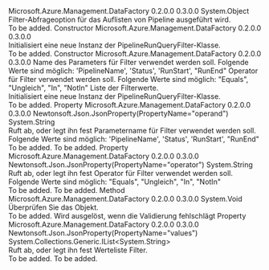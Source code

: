 <Type Name="PipelineRunQueryFilter" FullName="Microsoft.Azure.Management.DataFactory.Models.PipelineRunQueryFilter">
  <TypeSignature Language="C#" Value="public class PipelineRunQueryFilter" />
  <TypeSignature Language="ILAsm" Value=".class public auto ansi beforefieldinit PipelineRunQueryFilter extends System.Object" />
  <TypeSignature Language="DocId" Value="T:Microsoft.Azure.Management.DataFactory.Models.PipelineRunQueryFilter" />
  <TypeSignature Language="VB.NET" Value="Public Class PipelineRunQueryFilter" />
  <TypeSignature Language="F#" Value="type PipelineRunQueryFilter = class" />
  <AssemblyInfo>
    <AssemblyName>Microsoft.Azure.Management.DataFactory</AssemblyName>
    <AssemblyVersion>0.2.0.0</AssemblyVersion>
    <AssemblyVersion>0.3.0.0</AssemblyVersion>
  </AssemblyInfo>
  <Base>
    <BaseTypeName>System.Object</BaseTypeName>
  </Base>
  <Interfaces />
  <Docs>
    <summary>
            Filter-Abfrageoption für das Auflisten von Pipeline ausgeführt wird.
            </summary>
    <remarks>To be added.</remarks>
  </Docs>
  <Members>
    <Member MemberName=".ctor">
      <MemberSignature Language="C#" Value="public PipelineRunQueryFilter ();" />
      <MemberSignature Language="ILAsm" Value=".method public hidebysig specialname rtspecialname instance void .ctor() cil managed" />
      <MemberSignature Language="DocId" Value="M:Microsoft.Azure.Management.DataFactory.Models.PipelineRunQueryFilter.#ctor" />
      <MemberSignature Language="VB.NET" Value="Public Sub New ()" />
      <MemberType>Constructor</MemberType>
      <AssemblyInfo>
        <AssemblyName>Microsoft.Azure.Management.DataFactory</AssemblyName>
        <AssemblyVersion>0.2.0.0</AssemblyVersion>
        <AssemblyVersion>0.3.0.0</AssemblyVersion>
      </AssemblyInfo>
      <Parameters />
      <Docs>
        <summary>
            Initialisiert eine neue Instanz der PipelineRunQueryFilter-Klasse.
            </summary>
        <remarks>To be added.</remarks>
      </Docs>
    </Member>
    <Member MemberName=".ctor">
      <MemberSignature Language="C#" Value="public PipelineRunQueryFilter (string operand, string operatorProperty, System.Collections.Generic.IList&lt;string&gt; values);" />
      <MemberSignature Language="ILAsm" Value=".method public hidebysig specialname rtspecialname instance void .ctor(string operand, string operatorProperty, class System.Collections.Generic.IList`1&lt;string&gt; values) cil managed" />
      <MemberSignature Language="DocId" Value="M:Microsoft.Azure.Management.DataFactory.Models.PipelineRunQueryFilter.#ctor(System.String,System.String,System.Collections.Generic.IList{System.String})" />
      <MemberSignature Language="VB.NET" Value="Public Sub New (operand As String, operatorProperty As String, values As IList(Of String))" />
      <MemberSignature Language="F#" Value="new Microsoft.Azure.Management.DataFactory.Models.PipelineRunQueryFilter : string * string * System.Collections.Generic.IList&lt;string&gt; -&gt; Microsoft.Azure.Management.DataFactory.Models.PipelineRunQueryFilter" Usage="new Microsoft.Azure.Management.DataFactory.Models.PipelineRunQueryFilter (operand, operatorProperty, values)" />
      <MemberType>Constructor</MemberType>
      <AssemblyInfo>
        <AssemblyName>Microsoft.Azure.Management.DataFactory</AssemblyName>
        <AssemblyVersion>0.2.0.0</AssemblyVersion>
        <AssemblyVersion>0.3.0.0</AssemblyVersion>
      </AssemblyInfo>
      <Parameters>
        <Parameter Name="operand" Type="System.String" />
        <Parameter Name="operatorProperty" Type="System.String" />
        <Parameter Name="values" Type="System.Collections.Generic.IList&lt;System.String&gt;" />
      </Parameters>
      <Docs>
        <param name="operand">Name des Parameters für Filter verwendet werden soll.
            Folgende Werte sind möglich: 'PipelineName', 'Status', 'RunStart', "RunEnd"</param>
        <param name="operatorProperty">Operator für Filter verwendet werden soll.
            Folgende Werte sind möglich: "Equals", "Ungleich", "In", "NotIn"</param>
        <param name="values">Liste der Filterwerte.</param>
        <summary>
            Initialisiert eine neue Instanz der PipelineRunQueryFilter-Klasse.
            </summary>
        <remarks>To be added.</remarks>
      </Docs>
    </Member>
    <Member MemberName="Operand">
      <MemberSignature Language="C#" Value="public string Operand { get; set; }" />
      <MemberSignature Language="ILAsm" Value=".property instance string Operand" />
      <MemberSignature Language="DocId" Value="P:Microsoft.Azure.Management.DataFactory.Models.PipelineRunQueryFilter.Operand" />
      <MemberSignature Language="VB.NET" Value="Public Property Operand As String" />
      <MemberSignature Language="F#" Value="member this.Operand : string with get, set" Usage="Microsoft.Azure.Management.DataFactory.Models.PipelineRunQueryFilter.Operand" />
      <MemberType>Property</MemberType>
      <AssemblyInfo>
        <AssemblyName>Microsoft.Azure.Management.DataFactory</AssemblyName>
        <AssemblyVersion>0.2.0.0</AssemblyVersion>
        <AssemblyVersion>0.3.0.0</AssemblyVersion>
      </AssemblyInfo>
      <Attributes>
        <Attribute>
          <AttributeName>Newtonsoft.Json.JsonProperty(PropertyName="operand")</AttributeName>
        </Attribute>
      </Attributes>
      <ReturnValue>
        <ReturnType>System.String</ReturnType>
      </ReturnValue>
      <Docs>
        <summary>
            Ruft ab, oder legt ihn fest Parametername für Filter verwendet werden soll. Folgende Werte sind möglich: 'PipelineName', 'Status', 'RunStart', "RunEnd"
            </summary>
        <value>To be added.</value>
        <remarks>To be added.</remarks>
      </Docs>
    </Member>
    <Member MemberName="OperatorProperty">
      <MemberSignature Language="C#" Value="public string OperatorProperty { get; set; }" />
      <MemberSignature Language="ILAsm" Value=".property instance string OperatorProperty" />
      <MemberSignature Language="DocId" Value="P:Microsoft.Azure.Management.DataFactory.Models.PipelineRunQueryFilter.OperatorProperty" />
      <MemberSignature Language="VB.NET" Value="Public Property OperatorProperty As String" />
      <MemberSignature Language="F#" Value="member this.OperatorProperty : string with get, set" Usage="Microsoft.Azure.Management.DataFactory.Models.PipelineRunQueryFilter.OperatorProperty" />
      <MemberType>Property</MemberType>
      <AssemblyInfo>
        <AssemblyName>Microsoft.Azure.Management.DataFactory</AssemblyName>
        <AssemblyVersion>0.2.0.0</AssemblyVersion>
        <AssemblyVersion>0.3.0.0</AssemblyVersion>
      </AssemblyInfo>
      <Attributes>
        <Attribute>
          <AttributeName>Newtonsoft.Json.JsonProperty(PropertyName="operator")</AttributeName>
        </Attribute>
      </Attributes>
      <ReturnValue>
        <ReturnType>System.String</ReturnType>
      </ReturnValue>
      <Docs>
        <summary>
            Ruft ab, oder legt ihn fest Operator für Filter verwendet werden soll. Folgende Werte sind möglich: "Equals", "Ungleich", "In", "NotIn"
            </summary>
        <value>To be added.</value>
        <remarks>To be added.</remarks>
      </Docs>
    </Member>
    <Member MemberName="Validate">
      <MemberSignature Language="C#" Value="public virtual void Validate ();" />
      <MemberSignature Language="ILAsm" Value=".method public hidebysig newslot virtual instance void Validate() cil managed" />
      <MemberSignature Language="DocId" Value="M:Microsoft.Azure.Management.DataFactory.Models.PipelineRunQueryFilter.Validate" />
      <MemberSignature Language="VB.NET" Value="Public Overridable Sub Validate ()" />
      <MemberSignature Language="F#" Value="abstract member Validate : unit -&gt; unit&#xA;override this.Validate : unit -&gt; unit" Usage="pipelineRunQueryFilter.Validate " />
      <MemberType>Method</MemberType>
      <AssemblyInfo>
        <AssemblyName>Microsoft.Azure.Management.DataFactory</AssemblyName>
        <AssemblyVersion>0.2.0.0</AssemblyVersion>
        <AssemblyVersion>0.3.0.0</AssemblyVersion>
      </AssemblyInfo>
      <ReturnValue>
        <ReturnType>System.Void</ReturnType>
      </ReturnValue>
      <Parameters />
      <Docs>
        <summary>
            Überprüfen Sie das Objekt.
            </summary>
        <remarks>To be added.</remarks>
        <exception cref="T:Microsoft.Rest.ValidationException">
            Wird ausgelöst, wenn die Validierung fehlschlägt
            </exception>
      </Docs>
    </Member>
    <Member MemberName="Values">
      <MemberSignature Language="C#" Value="public System.Collections.Generic.IList&lt;string&gt; Values { get; set; }" />
      <MemberSignature Language="ILAsm" Value=".property instance class System.Collections.Generic.IList`1&lt;string&gt; Values" />
      <MemberSignature Language="DocId" Value="P:Microsoft.Azure.Management.DataFactory.Models.PipelineRunQueryFilter.Values" />
      <MemberSignature Language="VB.NET" Value="Public Property Values As IList(Of String)" />
      <MemberSignature Language="F#" Value="member this.Values : System.Collections.Generic.IList&lt;string&gt; with get, set" Usage="Microsoft.Azure.Management.DataFactory.Models.PipelineRunQueryFilter.Values" />
      <MemberType>Property</MemberType>
      <AssemblyInfo>
        <AssemblyName>Microsoft.Azure.Management.DataFactory</AssemblyName>
        <AssemblyVersion>0.2.0.0</AssemblyVersion>
        <AssemblyVersion>0.3.0.0</AssemblyVersion>
      </AssemblyInfo>
      <Attributes>
        <Attribute>
          <AttributeName>Newtonsoft.Json.JsonProperty(PropertyName="values")</AttributeName>
        </Attribute>
      </Attributes>
      <ReturnValue>
        <ReturnType>System.Collections.Generic.IList&lt;System.String&gt;</ReturnType>
      </ReturnValue>
      <Docs>
        <summary>
            Ruft ab, oder legt ihn fest Werteliste Filter.
            </summary>
        <value>To be added.</value>
        <remarks>To be added.</remarks>
      </Docs>
    </Member>
  </Members>
</Type>